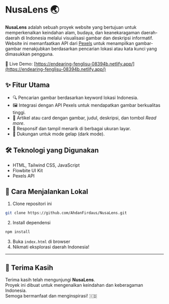 # NusaLens 🌏

**NusaLens** adalah sebuah proyek website yang bertujuan untuk memperkenalkan keindahan alam, budaya, dan keanekaragaman daerah-daerah di Indonesia melalui visualisasi gambar dan deskripsi informatif. Website ini memanfaatkan API dari [Pexels](https://www.pexels.com/api/) untuk menampilkan gambar-gambar menakjubkan berdasarkan pencarian lokasi atau kata kunci yang dimasukkan pengguna.

🔗 Live Demo: [https://endearing-fenglisu-08394b.netlify.app/](https://endearing-fenglisu-08394b.netlify.app/)

## ✨ Fitur Utama
- 🔍 Pencarian gambar berdasarkan keyword lokasi Indonesia.
- 🖼️ Integrasi dengan API Pexels untuk mendapatkan gambar berkualitas tinggi.
- 📄 Artikel atau card dengan gambar, judul, deskripsi, dan tombol *Read more*.
- 📱 Responsif dan tampil menarik di berbagai ukuran layar.
- 🌙 Dukungan untuk mode gelap (dark mode).

## 🛠️ Teknologi yang Digunakan
- HTML, Tailwind CSS, JavaScript
- Flowbite UI Kit
- Pexels API


## 🚀 Cara Menjalankan Lokal
1. Clone repositori ini
```sh
git clone https://github.com/AhdanFirdaus/NusaLens.git
```
2. Install dependensi
```sh
npm install
```
3. Buka `index.html` di browser
4. Nikmati eksplorasi daerah Indonesia!

---

## 🙏 Terima Kasih
Terima kasih telah mengunjungi **NusaLens**.  
Proyek ini dibuat untuk mengenalkan keindahan dan keberagaman Indonesia.  
Semoga bermanfaat dan menginspirasi! 🇮🇩
